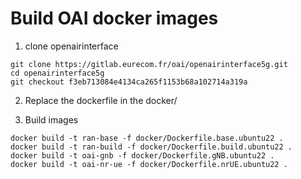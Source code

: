 # Build OAI docker images



1. clone openairinterface
```
git clone https://gitlab.eurecom.fr/oai/openairinterface5g.git
cd openairinterface5g
git checkout f3eb713084e4134ca265f1153b68a102714a319a
```

2. Replace the dockerfile in the docker/

3. Build images
```
docker build -t ran-base -f docker/Dockerfile.base.ubuntu22 .
docker build -t ran-build -f docker/Dockerfile.build.ubuntu22 .
docker build -t oai-gnb -f docker/Dockerfile.gNB.ubuntu22 .
docker build -t oai-nr-ue -f docker/Dockerfile.nrUE.ubuntu22 .
```